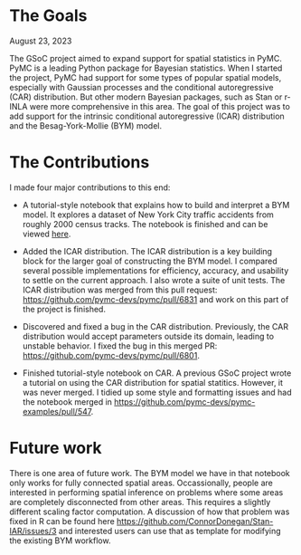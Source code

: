 # The Goals

August 23, 2023

The GSoC project aimed to expand support for spatial statistics in PyMC. PyMC is a leading Python package for Bayesian statistics. When I started the project, PyMC had support for some types of popular spatial models, especially with Gaussian processes and the conditional autoregressive (CAR) distribution. But other modern Bayesian packages, such as Stan or r-INLA were more comprehensive in this area. The goal of this project was to add support for the intrinsic conditional autoregressive (ICAR) distribution and the Besag-York-Mollie (BYM) model. 

# The Contributions

I made four major contributions to this end:

- A tutorial-style notebook that explains how to build and interpret a BYM model. It explores a dataset of New York City traffic accidents from roughly 2000 census tracks. The notebook is finished and can be viewed [here](https://www.pymc.io/projects/examples/en/latest/case_studies/nyc_bym.html).

- Added the ICAR distribution. The ICAR distribution is a key building block for the larger goal of constructing the BYM model. I compared several possible implementations for efficiency, accuracy, and usability to settle on the current approach. I also wrote a suite of unit tests. The ICAR distribution was merged from this pull request: https://github.com/pymc-devs/pymc/pull/6831 and work on this part of the project is finished.

- Discovered and fixed a bug in the CAR distribution. Previously, the CAR distribution would accept parameters outside its domain, leading to unstable behavior. I fixed the bug in this merged PR: https://github.com/pymc-devs/pymc/pull/6801.

- Finished tutorial-style notebook on CAR. A previous GSoC project wrote a tutorial on using the CAR distribution for spatial statitics. However, it was never merged. I tidied up some style and formatting issues and had the notebook merged in https://github.com/pymc-devs/pymc-examples/pull/547.

# Future work

There is one area of future work. The BYM model we have in that notebook only works for fully connected spatial areas. Occassionally, people are interested in performing spatial inference on problems where some areas are completely disconnected from other areas. This requires a slightly different scaling factor computation. A discussion of how that problem was fixed in R can be found here https://github.com/ConnorDonegan/Stan-IAR/issues/3 and interested users can use that as template for modifying the existing BYM workflow.
